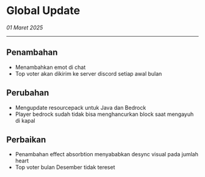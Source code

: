 # Global Update

_01 Maret 2025_

---

## Penambahan

- Menambahkan emot di chat
- Top voter akan dikirim ke server discord setiap awal bulan

## Perubahan

- Mengupdate resourcepack untuk Java dan Bedrock
- Player bedrock sudah tidak bisa menghancurkan block saat mengayuh di kapal

## Perbaikan

- Penambahan effect absorbtion menyababkan desync visual pada jumlah heart
- Top voter bulan Desember tidak tereset